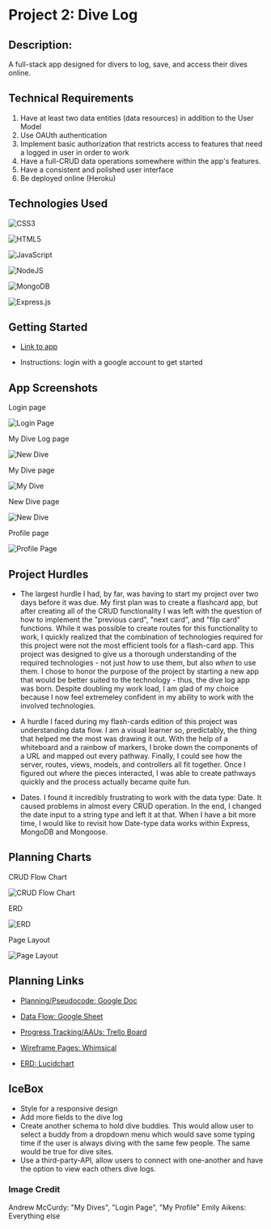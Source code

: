 # Project 2: Dive Log

## Description:
A full-stack app designed for divers to log, save, and access their dives online. 

## Technical Requirements
1. Have at least two data entities (data resources) in addition to the User Model
2. Use OAUth authentication
3. Implement basic authorization that restricts access to features that need a logged in user in order to work
4. Have a full-CRUD data operations somewhere within the app's features.
5. Have a consistent and polished user interface
6. Be deployed online (Heroku)

## Technologies Used
![CSS3](https://img.shields.io/badge/css3-%231572B6.svg?style=for-the-badge&logo=css3&logoColor=white) 

![HTML5](https://img.shields.io/badge/html5-%23E34F26.svg?style=for-the-badge&logo=html5&logoColor=white) 

![JavaScript](https://img.shields.io/badge/javascript-%23323330.svg?style=for-the-badge&logo=javascript&logoColor=%23F7DF1E) 

![NodeJS](https://img.shields.io/badge/node.js-6DA55F?style=for-the-badge&logo=node.js&logoColor=white) 

![MongoDB](https://img.shields.io/badge/MongoDB-%234ea94b.svg?style=for-the-badge&logo=mongodb&logoColor=white) 

![Express.js](https://img.shields.io/badge/express.js-%23404d59.svg?style=for-the-badge&logo=express&logoColor=%2361DAFB)

## Getting Started

* [Link to app](https://enigmatic-basin-31771.herokuapp.com/)

* Instructions: login with a google account to get started

## App Screenshots

Login page

![Login Page](public/images/login.png)

My Dive Log page

![New Dive](public/images/log.png)

My Dive page

![My Dive](public/images/diveno.png)

New Dive page

![New Dive](public/images/newdive.png)

Profile page

![Profile Page](public/images/profile.png)


## Project Hurdles
* The largest hurdle I had, by far, was having to start my project over two days before it was due. My first plan was to create a flashcard app, but after creating all of the CRUD functionality I was left with the question of how to implement the "previous card", "next card", and "flip card" functions. While it was possible to create routes for this functionality to work, I quickly realized that the combination of technologies required for this project were not the most efficient tools for a flash-card app. This project was designed to give us a thorough understanding of the required technologies - not just _how_ to use them, but also _when_ to use them. I chose to honor the purpose of the project by starting a new app that would be better suited to the technology - thus, the dive log app was born. Despite doubling my work load, I am glad of my choice because I now feel extremeley confident in my ability to work with the involved technologies. 

* A hurdle I faced during my flash-cards edition of this project was understanding data flow. I am a visual learner so, predictably, the thing that helped me the most was drawing it out. With the help of a whiteboard and a rainbow of markers, I broke down the components of a URL and mapped out every pathway. Finally, I could see how the server, routes, views, models, and controllers all fit together. Once I figured out where the pieces interacted, I was able to create pathways quickly and the process actually became quite fun. 

* Dates. I found it incredibly frustrating to work with the data type: Date. It caused problems in almost every CRUD operation. In the end, I changed the date input to a string type and left it at that. When I have a bit more time, I would like to revisit how Date-type data works within Express, MongoDB and Mongoose. 

## Planning Charts

CRUD Flow Chart

![CRUD Flow Chart](https://i.imgur.com/ZHvfQMd.png)

ERD

![ERD](https://i.imgur.com/T7kCMwF.png)

Page Layout

![Page Layout](https://i.imgur.com/KQktnwj.png)

## Planning Links

* [Planning/Pseudocode: Google Doc](https://docs.google.com/document/d/1AZvyxvdnltxkjQmsthisayq21--fnwLX5ruJO0g98dk/edit?usp=sharing)

* [Data Flow: Google Sheet](https://docs.google.com/spreadsheets/d/1FWgW4MXwyAINuuvfisloNnvXlRBv9NIRCU9RaLkd3xs/edit?usp=sharing)

* [Progress Tracking/AAUs: Trello Board](https://trello.com/b/EORctDLm/dive-log)

* [Wireframe Pages: Whimsical](https://whimsical.com/project-2-flash-cards-V4m9vgEdUeR6wBrFP1uoEr)

* [ERD: Lucidchart](https://lucid.app/lucidchart/c21ddceb-c136-4b10-885b-a41790babade/edit?page=0_0&invitationId=inv_95a520de-bfd8-4610-a430-0cdf9dd83f26#)

## IceBox

* Style for a responsive design
* Add more fields to the dive log
* Create another schema to hold dive buddies. This would allow user to select a buddy from a dropdown menu which would save some typing time if the user is always diving with the same few people. The same would be true for dive sites.
* Use a third-party-API, allow users to connect with one-another and have the option to view each others dive logs. 

### Image Credit

Andrew McCurdy: "My Dives", "Login Page", "My Profile"
Emily Aikens: Everything else
